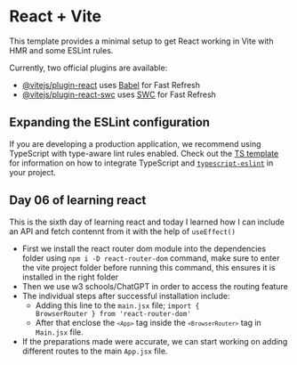 # React + Vite

This template provides a minimal setup to get React working in Vite with HMR and some ESLint rules.

Currently, two official plugins are available:

- [@vitejs/plugin-react](https://github.com/vitejs/vite-plugin-react/blob/main/packages/plugin-react) uses [Babel](https://babeljs.io/) for Fast Refresh
- [@vitejs/plugin-react-swc](https://github.com/vitejs/vite-plugin-react/blob/main/packages/plugin-react-swc) uses [SWC](https://swc.rs/) for Fast Refresh

## Expanding the ESLint configuration

If you are developing a production application, we recommend using TypeScript with type-aware lint rules enabled. Check out the [TS template](https://github.com/vitejs/vite/tree/main/packages/create-vite/template-react-ts) for information on how to integrate TypeScript and [`typescript-eslint`](https://typescript-eslint.io) in your project.


## Day 06 of learning react

This is the sixth day of learning react and today I learned how I can include an API and fetch contennt from it with the help of <code>useEffect()</code>

- First we install the react router dom module into the dependencies folder using <code>npm i -D react-router-dom</code> command, make sure to enter the vite project folder before running this command, this ensures it is installed in the right folder
- Then we use w3 schools/ChatGPT in order to access the routing feature
- The individual steps after successful installation include:
    - Adding this line to the <code>main.jsx</code> file; <code>import { BrowserRouter } from 'react-router-dom'</code>
    - After that enclose the <code>`<App>`</code> tag inside the <code>`<BrowserRouter>`</code> tag in <code>Main.jsx</code> file.
- If the preparations made were accurate, we can start working on adding different routes to the main <code>App.jsx</code> file.
